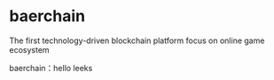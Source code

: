 # baerchain
The first technology-driven blockchain platform focus on online game ecosystem























































baerchain：hello leeks
